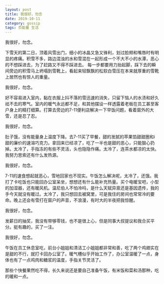 ```yaml
---
layout: post
title: 我很好，勿念
date: 2019-10-11
category: gossip
tags: 负能量 生活
---
```




我很好，勿念。



下雪天的第二日，顶着风雪出门，细小的冰晶又急又锋利，划过脸颊和嘴唇时有明显的疼痛。积雪不多，路边混浊的水和雪混在一起形成一个不大不小的水潭，恶心的不想踩进去，为了赶路又不得不踩进去。 每一步都要用力抬起脚，踩下去的瞬间旁边的积雪马上坍塌到雪靴上，看起来轻飘飘的松软白雪压在本来就厚重的雪靴上居然也有惊人的重量。



我很好，勿念。

好不容易进入室内，黏在衣服上抖不落的雪迅速的消失，只留下恼人的水渍和好久祛不去的寒气。室内的暖气永远都不足，和其他摆设一样透露着老板在员工甚至客户身上的精打细算。打算去旁边的7-11便利店解决一下早饭问题，看着窗外的大雪，还是忍了忍。



我很好，勿念。

肚子饿，没有能量身上温度下降。去7-11买了早餐，甜的发腻的苹果馅甜甜圈和i甜的廉价的速溶巧克力。拿回来已经凉了，吃了一半也是甜的恶心，只能狠心扔掉。太冷了，手指冻的有些不灵活，头也隐隐作痛。太冷了，连茶水都凉的太快。我努力思索还有什么发热源。



我很好，勿念。

7-11的速食想起就恶心，雪地回家也不现实。午饭怎么解决呢，太冷了，还饿。我打了卡吃饭也只能回办公室呆坐，想想还有什么能补充热量。买个电暖宝吧，小型的加湿器，还有暖风机。温尼伯人不怕冷吗，是什么天赋异禀还是基因遗传，我的手今天就没有暖过。太冷了，我只想回去被窝里，可是我住的房间也常常冷的要命。晚上还会有雪打在窗户的声音，不浪漫，有时大的半夜把我惊醒。



我很好，勿念。

发薪日的抽奖，我没有带够零钱，也不是很上心，但是同事大叔提议和我合买平分。挺有趣的，买了一注。



我很好，勿念。

午饭在员工休息室吃，前台小姐姐和清洁工小姐姐都非常和善，吃了两个鸡翅实在是甜的不行，就打卡回办公室了。暖气槽似乎开始工作了，办公室温暖了一点，身体也有了一点鸡肉和糖浆的温度，手指关节灵活了。

那些个快餐果然吃不得，长久来说还是要自己准备午饭，有米饭和菜和汤那种，吃的暖和一点。




